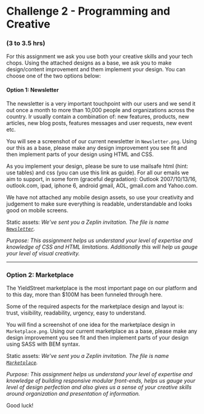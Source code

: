 # Challenge 2 - Programming and Creative
### (3 to 3.5 hrs)

For this assignment we ask you use both your creative skills and your tech chops. Using the attached designs as a base, we ask you to make design/content  improvement and them implement your design. You can choose one of the two options below:


#### Option 1: Newsletter
The newsletter is a very important touchpoint with our users and we send it out once a month to more than 10,000 people and organizations across the country. Ir usually contain a combination of: new features, products, new articles, new blog posts, features messages and user requests, new event etc.

You will see a screenshot of our current newsletter in `Newsletter.png`. Using our this as a base, please make any design improvement you see fit and then implement parts of your design using HTML and CSS. 

As you implement your design, please be sure to use mailsafe html (hint: use tables) and css (you can use this link as guide). For all our emails we aim to support, in some form (graceful degradation): Outlook 2007/10/13/16, outlook.com, ipad, iphone 6, android gmail, AOL, gmail.com and Yahoo.com.

We have not attached any mobile design assets, so use your creativity and judgement to make sure everything is readable, understandable and looks good on mobile screens.

Static assets: *We’ve sent you a Zeplin invitation. The file is name [`Newsletter`](https://app.zeplin.io/project.html#pid=58bd788a01ee60c44b2ff3bd).*

*Purpose: This assignment helps us understand your level of expertise and knowledge of CSS and HTML limitations. Additionally this will help us gauge your level of visual creativity.*

----


### Option 2: Marketplace 
The YieldStreet marketplace is the most important page on our platform and to this day, more than $100M has been funneled through here.

Some of the required aspects for the marketplace design and layout is: trust, visibility, readability, urgency, easy to understand.

You will find a screenshot of one idea for the marketplace design in `Marketplace.png`. Using our current marketplace as a base, please make any design improvement you see fit and then implement parts of your design using SASS with BEM syntax. 

Static assets: *We’ve sent you a Zeplin invitation. The file is name [`Marketplace`](https://app.zeplin.io/project.html#pid=58bd788a01ee60c44b2ff3bd).*

*Purpose: This assignment helps us understand your level of expertise and knowledge of building responsive modular front-ends, helps us gauge your level of design perfection and also gives us a sense of your creative skills around organization and presentation of information.*

Good luck!

